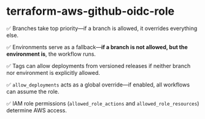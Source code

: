 # terraform-aws-github-oidc-role

✅ Branches take top priority—if a branch is allowed, it overrides everything else.

✅ Environments serve as a fallback—**if a branch is not allowed, but the environment is**, the workflow runs.

✅ Tags can allow deployments from versioned releases if neither branch nor environment is explicitly allowed.

✅ `allow_deployments` acts as a global override—if enabled, all workflows can assume the role.

✅ IAM role permissions (`allowed_role_actions` and `allowed_role_resources`) determine AWS access.